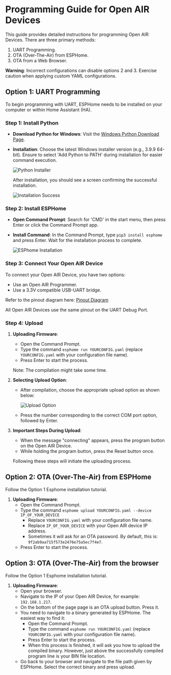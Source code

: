 # Programming Guide for Open AIR Devices

This guide provides detailed instructions for programming Open AIR Devices. There are three primary methods:

1. UART Programming.
2. OTA (Over-The-Air) from ESPHome.
3. OTA from a Web Browser.

**Warning**: Incorrect configurations can disable options 2 and 3. Exercise caution when applying custom YAML configurations.

## Option 1: UART Programming
To begin programming with UART, ESPHome needs to be installed on your computer or within Home Assistant (HA).

### Step 1: Install Python
- **Download Python for Windows**: Visit the [Windows Python Download Page](https://www.python.org/downloads/windows).
- **Installation**: Choose the latest Windows installer version (e.g., 3.9.9 64-bit). Ensure to select 'Add Python to PATH' during installation for easier command execution.

  ![Python Installer](https://www.flamingo-tech.nl/wp-content/uploads/2021/11/image-17.png)

  After installation, you should see a screen confirming the successful installation.

  ![Installation Success](https://www.flamingo-tech.nl/wp-content/uploads/2021/11/image-18.png)

### Step 2: Install ESPHome
- **Open Command Prompt**: Search for 'CMD' in the start menu, then press Enter or click the Command Prompt app.
- **Install Command**: In the Command Prompt, type `pip3 install esphome` and press Enter. Wait for the installation process to complete.

  ![ESPhome Installation](https://www.flamingo-tech.nl/wp-content/uploads/2021/11/image-20-1024x503.png)


### Step 3: Connect Your Open AIR Device 

To connect your Open AIR Device, you have two options:
- Use an Open AIR Programmer.
- Use a 3.3V compatible USB-UART bridge.

Refer to the pinout diagram here: [Pinout Diagram](https://github.com/Flamingo-tech/Open-AIR/blob/main/Open%20AIR%20Valve/Hardware/Open%20AIR%20Valve%20PCB%20Overview_A.pdf)

All Open AIR Devices use the same pinout on the UART Debug Port.

### Step 4: Upload 

1. **Uploading Firmware**: 
   - Open the Command Prompt.
   - Type the command `esphome run YOURCONFIG.yaml` (replace `YOURCONFIG.yaml` with your configuration file name).
   - Press Enter to start the process. 

   Note: The compilation might take some time.

2. **Selecting Upload Option**: 
   - After compilation, choose the appropriate upload option as shown below:
     
     ![Upload Option](https://www.flamingo-tech.nl/wp-content/uploads/2021/11/image-23.png)

   - Press the number corresponding to the correct COM port option, followed by Enter.

3. **Important Steps During Upload**: 
   - When the message "connecting" appears, press the program button on the Open AIR Device.
   - While holding the program button, press the Reset button once.

   Following these steps will initiate the uploading process.


## Option 2: OTA (Over-The-Air) from ESPHome

Follow the Option 1 Esphome installation tutorial.

1. **Uploading Firmware**: 
   - Open the Command Prompt.
   - Type the command `esphome upload YOURCONFIG.yaml --device IP_OF_YOUR_DEVICE` 
     - Replace `YOURCONFIG.yaml` with your configuration file name.
     - Replace `IP_OF_YOUR_DEVICE` with your Open AIR device IP address.
     - Sometimes it will ask for an OTA password. By default, this is: `9f2ab9aa715f573e2476e75a5ec7f4e7`.      		
   - Press Enter to start the process. 

## Option 3: OTA (Over-The-Air) from the browser

Follow the Option 1 Esphome installation tutorial.

1. **Uploading Firmware**: 
   - Open your browser.
   - Navigate to the IP of your Open AIR Device, for example: `192.168.1.217`.
   - On the bottom of the page page is an OTA upload button. Press it.
   - You need to navigate to a binary generated by ESPHome. The easiest way to find it:
     - Open the Command Prompt.
     - Type the command `esphome run YOURCONFIG.yaml` (replace `YOURCONFIG.yaml` with your configuration file name).
     - Press Enter to start the process. 
     - When this process is finished, it will ask you how to upload the compiled binary. However, just above the successfully compiled program line is your BIN file location.
   - Go back to your browser and navigate to the file path given by ESPHome. Select the correct binary and press upload.


 
 

